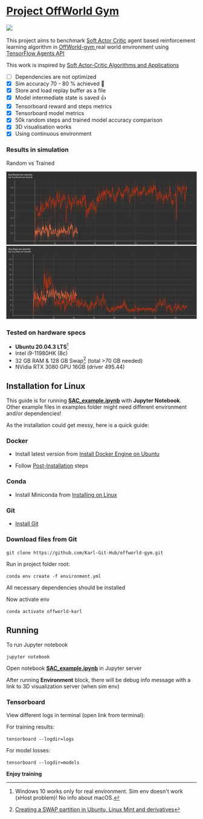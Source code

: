 # [Project OffWorld Gym](README-offworld.md)

<img height="30" src="https://www.gstatic.com/devrel-devsite/prod/v8fd805b581ccd4ea25bb3c9d6fd75d38ac1dfcb55016a4d660f139190a81898b/tensorflow/images/lockup.svg"/>

This project aims to benchmark [Soft Actor Critic](https://arxiv.org/abs/1812.05905) agent based reinforcement learning algorithm in [OffWorld-gym ](https://gym.offworld.ai/) 
real world environment using [TensorFlow Agents API](https://www.tensorflow.org/agents/api_docs/python/tf_agents/agents/SacAgent) 

This work is inspired by [Soft Actor-Critic Algorithms and Applications](https://sites.google.com/view/sac-and-applications/)


- [ ] Dependencies are not optimized
- [X] Sim accuracy 70 - 80 % achieved :tada:
- [X] Store and load replay buffer as a file
- [X] Model intermediate state is saved :+1:
- [X] Tensorboard reward and steps metrics
- [X] Tensorboard model metrics
- [X] 50k random steps and trained model accuracy comparison
- [X] 3D visualisation works
- [X] Using continuous environment

### Results in simulation

Random vs Trained

<img src="images/rewards.png"/>

<img src="images/steps.png"/>

### Tested on hardware specs

- **Ubuntu 20.04.3 LTS**[^1] 
- Intel i9-11980HK (8c)
- 32 GB RAM & 128 GB Swap[^2] (total >70 GB needed)
- NVidia RTX 3080 GPU 16GB (driver 495.44)

[^1]: Windows 10 works only for real environment. Sim env doesn't work (xHost problem)! No info about macOS.

[^2]: [Creating a SWAP partition in Ubuntu, Linux Mint and derivatives](https://itectec.com/ubuntu/ubuntu-fallocate-fallocate-failed-text-file-busy-in-ubuntu-17-04/)
## Installation for Linux

This guide is for running **[SAC_example.ipynb](SAC_example.ipynb)** with **Jupyter Notebook**. Other example files in examples folder might need different environment and/or dependencies!

As the installation could get messy, here is a quick guide:

### Docker

- Install latest version from [Install Docker Engine on Ubuntu](https://docs.docker.com/engine/install/ubuntu/)

- Follow [Post-Installation](https://docs.docker.com/engine/install/linux-postinstall/) steps

### Conda

- Install Miniconda from [Installing on Linux](https://docs.conda.io/projects/conda/en/latest/user-guide/install/linux.html)

### Git

- [Install Git](https://github.com/git-guides/install-git#install-git-on-linux) 

### Download files from Git

`git clone https://github.com/Karl-Git-Hub/offworld-gym.git`

Run in project folder root:

`conda env create -f environment.yml`

All necessary dependencies should be installed

Now activate env

`conda activate offworld-karl`

## Running

To run Jupyter notebook

`jupyter notebook`

Open notebook **[SAC_example.ipynb](SAC_example.ipynb)** in Jupyter server

After running **Environment** block, there will be debug info message with a link to 3D visualization server (when sim env)

### Tensorboard

View different logs in terminal (open link from terminal):

For training results:

`tensorboard --logdir=logs`

For model losses:

`tensorboard --logdir=models`

**Enjoy training**

